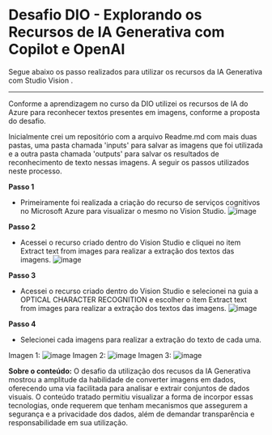 # Desafio DIO - Explorando os Recursos de IA Generativa com Copilot e OpenAI

Segue abaixo os passo realizados para utilizar os recursos da IA Generativa com Studio Vision  .
________

Conforme a aprendizagem no curso da DIO utilizei os recursos de IA do Azure para reconhecer textos presentes em imagens, conforme a proposta do desafio.

Inicialmente crei um repositório com a arquivo Readme.md com mais duas pastas, uma pasta chamada 'inputs' para salvar as imagens que foi utilizada e a outra pasta chamada 'outputs' para salvar os resultados de reconhecimento de texto nessas imagens.
A seguir os passos utilizados neste processo.

**Passo 1**
- Primeiramente foi realizada a criação do recurso de serviços cognitivos no Microsoft Azure para visualizar o mesmo no Vision Studio.
![image](https://github.com/Andrelpavan/iagenerativa/assets/69944259/cc6a75d3-6310-4d67-99a1-455503ce4f8f)

**Passo 2**

- Acessei o recurso criado dentro do Vision Studio e cliquei no item Extract text from images para realizar a extração dos textos das imagens.
![image](https://github.com/Andrelpavan/iagenerativa/assets/69944259/2b4ee450-3671-45b0-a1b3-2f73d8f21146)

**Passo 3** 
- Acessei o recurso criado dentro do Vision Studio e selecionei na guia a OPTICAL CHARACTER RECOGNITION e escolher o item Extract text from images para realizar a extração dos textos das imagens.
![image](https://github.com/Andrelpavan/iagenerativa/assets/69944259/23fa492c-fe98-4416-a7d9-257d0c93f1f7)

**Passo 4**
- Selecionei cada imagens para realizar a extração do texto de cada uma.

Imagen 1:
![image](https://github.com/Andrelpavan/iagenerativa/assets/69944259/73ed883b-cc07-47d2-a132-03458c13c11c)
Imagen 2:
![image](https://github.com/Andrelpavan/iagenerativa/assets/69944259/8ddb558e-5468-48d4-870d-55e97e47e05f)
Imagen 3:
![image](https://github.com/Andrelpavan/iagenerativa/assets/69944259/b63ceb5f-97b0-4e6f-9ba6-c0e82249ea5e)

**Sobre o conteúdo:**
O desafio da utilização dos recusos da IA Generativa mostrou a amplitude da habilidade de converter imagens em dados, oferecendo uma via facilitada para analisar e extrair conjuntos de dados visuais. O conteúdo tratado permitiu visualizar a forma de incorpor essas tecnologias, onde requerem que tenham mecanismos que assegurem a segurança e a privacidade dos dados, além de demandar transparência e responsabilidade em sua utilização.
